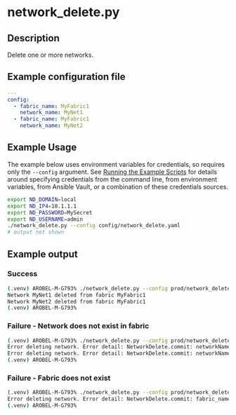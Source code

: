# network_delete.py

## Description

Delete one or more networks.

## Example configuration file

``` yaml title="config/network_delete.yaml"
---
config:
  - fabric_name: MyFabric1
    network_name: MyNet1
  - fabric_name: MyFabric1
    network_name: MyNet2
```

## Example Usage

The example below uses environment variables for credentials, so requires
only the `--config` argument.  See [Running the Example Scripts]
for details around specifying credentials from the command line, from
environment variables, from Ansible Vault, or a combination of these
credentials sources.

[Running the Example Scripts]: ../setup/running-the-example-scripts.md

``` bash
export ND_DOMAIN=local
export ND_IP4=10.1.1.1
export ND_PASSWORD=MySecret
export ND_USERNAME=admin
./network_delete.py --config config/network_delete.yaml
# output not shown
```

## Example output

### Success

``` bash
(.venv) AROBEL-M-G793% ./network_delete.py --config prod/network_delete.yaml
Network MyNet1 deleted from fabric MyFabric1
Network MyNet2 deleted from fabric MyFabric1
(.venv) AROBEL-M-G793%
```

### Failure - Network does not exist in fabric

``` bash
(.venv) AROBEL-M-G793% ./network_delete.py --config prod/network_delete.yaml
Error deleting network. Error detail: NetworkDelete.commit: networkName MyNet1 does not exist in fabric MyFabric1.
Error deleting network. Error detail: NetworkDelete.commit: networkName MyNet2 does not exist in fabric MyFabric1.
(.venv) AROBEL-M-G793%
```

### Failure - Fabric does not exist

``` bash
(.venv) AROBEL-M-G793% ./network_delete.py --config prod/network_delete.yaml
Error deleting network. Error detail: NetworkDelete.commit: fabric_name MyFabric1 does not exist on the controller.
(.venv) AROBEL-M-G793%
```
